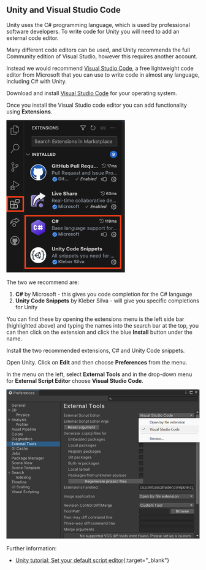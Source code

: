 ## Unity and Visual Studio Code

Unity uses the C# programming language, which is used by professional software developers. To write code for Unity you will need to add an external code editor. 

Many different code editors can be used, and Unity recommends the full Community edition of Visual Studio, however this requires another account. 

Instead we would recommend [Visual Studio Code](https://code.visualstudio.com/), a free lightweight code editor from Microsoft that you can use to write code in almost any language, including C# with Unity.

Download and install [Visual Studio Code](https://code.visualstudio.com/) for your operating system.

Once you install the Visual Studio code editor you can add functionality using **Extensions**. 

![The sidebar of visual studio code, the extension symbol (a square split into 4 sections, with the top left being slightly seperated) is highlighted, and two extensions; C# and Unity Code snippets are also highlighted.](images/VSCode-extensions.png)

The two we recommend are: 
1. **C#** by Microsoft - this gives you code completion for the C# language
2. **Unity Code Snippets** by Kleber Silva - will give you specific completions for Unity

You can find these by opening the extensions menu is the left side bar (highlighted above) and typing the names into the search bar at the top, you can then click on the extension and click the blue **Install** button under the name. 

Install the two recommended extensions, C# and Unity Code snippets.

Open Unity. Click on **Edit** and then choose **Preferences** from the menu.

In the menu on the left, select **External Tools** and in the drop-down menu for **External Script Editor** choose **Visual Studio Code**.

![Preferences menu with Visual Studio Code chosen as the script editor.](images/unity-editor-select.png)

Further information: 
+ [Unity tutorial: Set your default script editor](https://learn.unity.com/tutorial/set-your-default-script-editor-ide){:target="_blank"}